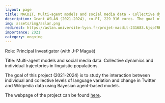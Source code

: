 ```yaml
---
layout: page
title: MACDIT, Multi-agent models and social media data - Collective dynamics and individual trajectories in linguistic populations.
description: Grant ASLAN (2021-2024), co-PI, 229 916 euros. The goal of this project is to study the interaction between individual and collective levels of language variation and change in Twitter and Wikipedia data using Bayesian agent-based models.
img: assets/img/aslan.png
redirect: https://aslan.universite-lyon.fr/projet-macdit-231683.kjsp?RH=1525438355903
importance: 2021
category: ongoing
---
```


Role: Principal Investigator (with J-P Magué)

Title: Multi-agent models and social media data: Collective dynamics and individual trajectories in linguistic populations.

The goal of this project (2021-2024) is to study the interaction between individual and collective levels of language variation and change in Twitter and Wikipedia data using Bayesian agent-based models.

The webpage of the project can be found [here](https://aslan.universite-lyon.fr/projet-macdit-231683.kjsp?RH=1525438355903).

